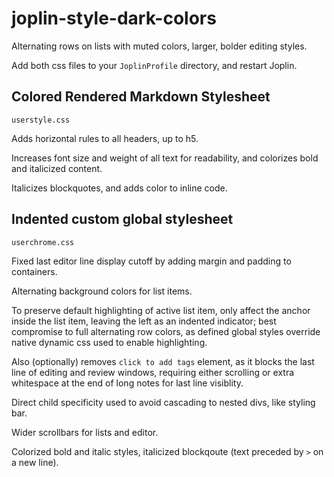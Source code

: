 # joplin-style-dark-colors
Alternating rows on lists with muted colors, larger, bolder editing styles.

Add both css files to your `JoplinProfile` directory, and restart Joplin.


## Colored Rendered Markdown Stylesheet
`userstyle.css`

Adds horizontal rules to all headers, up to h5.

Increases font size and weight of all text for readability, and colorizes bold and italicized content.

Italicizes blockquotes, and adds color to inline code.


## Indented custom global stylesheet
`userchrome.css`

Fixed last editor line display cutoff by adding margin and padding to containers.

Alternating background colors for list items.

To preserve default highlighting of active list item, only affect the anchor inside the list item, leaving the left as an indented indicator; best compromise to full alternating row colors, as defined global styles override native dynamic css used to enable highlighting.

Also (optionally) removes `click to add tags` element, as it blocks the last line of editing and review windows, requiring either scrolling or extra whitespace at the end of long notes for last line visiblity.

Direct child specificity used to avoid cascading to nested divs, like styling bar.

Wider scrollbars for lists and editor.

Colorized bold and italic styles, italicized blockqoute (text preceded by `>` on a new line).

